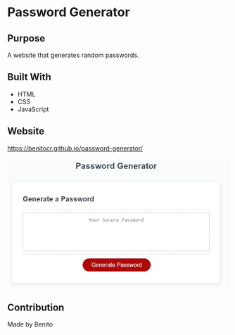 # Password Generator

## Purpose
A website that generates random passwords.


## Built With
* HTML
* CSS
* JavaScript

## Website
https://benitocr.github.io/password-generator/

![page of password generator](Develop/images/mokup.JPG)

## Contribution
Made by Benito

